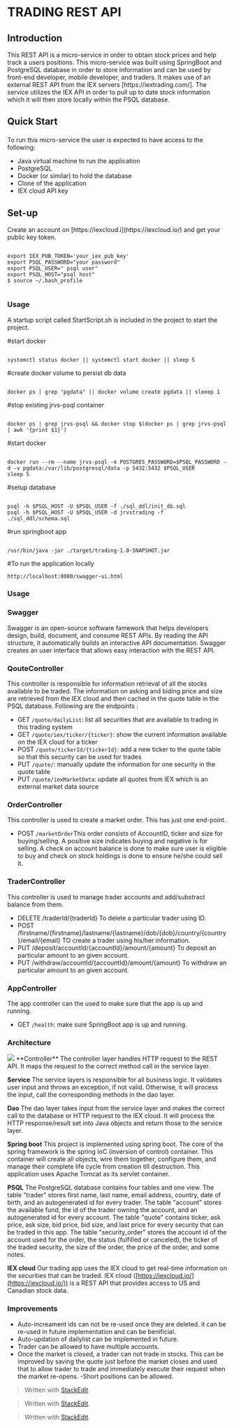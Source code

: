 ﻿


<h1 id="introduction">TRADING REST API</h1>
<h2> Introduction</h2>
<p>This REST API is a micro-service in order to obtain stock prices and help track a users positions. This micro-service was built using SpringBoot and PostgreSQL database  in order to store information and can be used by front-end developer, mobile developer, and traders. It makes use of an external REST API from the IEX servers [https://iextrading.com/]. The service utilizes the IEX API in order to pull up to date stock information which it will then store locally within the PSQL database.

## [](https://github.com/andrew-laniak-fuoco/trading_api#quick-start)Quick Start </p>


To run this micro-service the user is expected to have access to the following:

-   Java virtual machine to run the application
-   PostgreSQL
-   Docker (or similar) to hold the database
-   Clone of the application
-   IEX cloud API key

<h2 id="usage">Set-up</h2>
<p>  Create an account on [https://iexcloud.i](https://iexcloud.io/) and get your public key token.<p>
<code> 
export IEX_PUB_TOKEN='your_iex_pub_key'
export PSQL_PASSWORD="your password" 
export PSQL_USER=" psql user" 
export PSQL_HOST="psql host"
$ source ~/.bash_profile
 </code>


 <h3>Usage</h3>
<p> A startup script called StartScript.sh is included in the project to start the project.</p>
<p>#start docker</p>
<code>
systemctl status docker || systemctl start docker || sleep 5
</code>
<p>#create docker volume to persist db data</p>
<code>
docker ps | grep "pgdata" || docker volume create pgdata || sleeep 1
</code>
<p>#stop existing jrvs-psql container</p>
<code>
docker ps | grep jrvs-psql && docker stop $(docker ps | grep jrvs-psql | awk '{print $1}')
</code>
<p>#start docker</p>
<code>
docker run --rm --name jrvs-psql -e POSTGRES_PASSWORD=$PSQL_PASSWORD -d -v pgdata:/var/lib/postgresql/data -p 5432:5432 $PSQL_USER
sleep 5
</code>
<p>#setup database</p>
<code>
psql -h $PSQL_HOST -U $PSQL_USER -f ./sql_ddl/init_db.sql
psql -h $PSQL_HOST -U $PSQL_USER -d jrvstrading -f ./sql_ddl/schema.sql
</code>
<p>#run springboot app</p>
<code>
/usr/bin/java -jar ./target/trading-1.0-SNAPSHOT.jar
</code>
<p> #To run the application locally </p>
<code>http://localhost:8080/swagger-ui.html</code>
<h3>Usage</h3>
<h3> Swagger</h3>
<p>Swagger is an open-source software famework that helps developers design, build, document, and consume REST APIs. By reading the API structure, it automatically builds an interactive API documentation. Swagger creates an user interface that allows easy interaction with the REST API.</p>
<h3>QouteController</h3>
<p>This controller is responsible for information retrieval of all the stocks available to be traded. The information on asking and biding price and size are retrieved from the IEX cloud and then cached in the quote table in the PSQL database. Following are the endpoints :

- GET  `/quote/dailyList`: list all securities that are available to trading in this trading system
-   GET  `/quote/iex/ticker/{ticker}`: show the current information available on the IEX cloud for a ticker
-   POST  `/quote/tickerId/{tickerId}`: add a new ticker to the quote table so that this security can be used for trades
-   PUT  `/quote/`: manually update the information for one security in the quote table
-   PUT  `/quote/iexMarketData`: update all quotes from IEX which is an external market data source 
</p>
<h3>OrderController</h3>
<p>This controller is used to create a market order. This has just one end-point.

- POST `/marketOrder`This order consists of AccountID, ticker and size for buying/selling. A positive size indicates buying and negative is for selling. A check on account balance is done to make sure user is eligible to buy and check on stock holdings is done to ensure he/she could sell it. </p>

<h3> TraderController</h3>
<p> 
This controller is used to manage trader accounts and add/substract balance from them.

- DELETE /traderId/{traderId} To delete a particular trader using ID.
- POST /firstname/{firstname}/lastname/{lastname}/dob/{dob}/country/{country}/email/{email} TO create a trader using his/her information.
- PUT /deposit/accountId/{accountId}/amount/{amount} To deposit an particular amount to an given account.
- PUT /withdraw/accountId/{accountId}/amount/{amount} To withdraw an particular amount to an given account.
</p>
<h3>AppController</h3>
The app controller can the used to make sure that the app is up and running.

-   GET  `/health`: make sure SpringBoot app is up and running.

<h3>Architecture</h3>
<img src="trading_app.png">
**Controller**  The controller layer handles HTTP request to the REST API. It maps the request to the correct method call in the service layer.

**Service**  The service layers is responsible for all business logic. It validates user input and throws an exception, if not valid. Otherwise, it will process the input, call the corresponding methods in the dao layer.

**Dao**  The dao layer takes input from the service layer and makes the correct call to the database or HTTP request to the IEX cloud. It will process the HTTP response/result set into Java objects and return those to the service layer.

**Spring boot**  This project is implemented using spring boot. The core of the spring framework is the spring IoC (inversion of control) container. This container will create all objects, wire them together, configure them, and manage their complete life cycle from creation till destruction. This application uses Apache Tomcat as its servlet container.

**PSQL**  The PostgreSQL database contains four tables and one view. The table "trader" stores first name, last name, email address, country, date of birth, and an autogenerated id for every trader. The table "account" stores the available fund, the id of the trader owning the account, and an autogenerated id for every account. The table "quote" contains ticker, ask price, ask size, bid price, bid size, and last price for every security that can be traded in this app. The table "security_order" stores the account id of the account used for the order, the status (fulfilled or canceled), the ticker of the traded security, the size of the order, the price of the order, and some notes.

**IEX cloud**  Our trading app uses the IEX cloud to get real-time information on the securities that can be traded. IEX cloud ([https://iexcloud.io/](https://iexcloud.io/)) is a REST API that provides access to US and Canadian stock data. 

<h3>Improvements</h3>

-   Auto-increament ids can not be re-used once they are deleted. it can be re-used in future implementation and can be benificial.
-   Auto-updation of dailylist can be implemented in future.
-   Trader can be allowed to have multiple accounts.
-   Once the market is closed, a trader can not trade in stocks. This can be improved by saving the quote just before the market closes and used that to allow trader to trade and immediately execute their request when the market re-opens.
-Short positions can be allowed.
> Written with [StackEdit](https://stackedit.io/).

> Written with [StackEdit](https://stackedit.io/).

> Written with [StackEdit](https://stackedit.io/).

